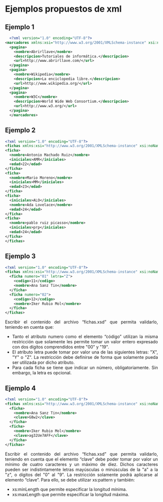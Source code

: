 <div align="justify">

# Ejemplos propuestos de xml

## Ejemplo 1

```xml
  <?xml version="1.0" encoding="UTF-8"?>
<marcadores xmlns:xsi="http://www.w3.org/2001/XMLSchema-instance" xsi:noNamespaceSchemaLocation="marcadores.xsd">
  <pagina>
    <nombre>Abrirllave</nombre>
    <descripcion>Tutoriales de informática.</descripcion>
    <url>http://www.abrirllave.com/</url>
  </pagina>
  <pagina>
    <nombre>Wikipedia</nombre>
    <descripcion>La enciclopedia libre.</descripcion>
    <url>http://www.wikipedia.org/</url>
  </pagina>
  <pagina>
    <nombre>W3C</nombre>
    <descripcion>World Wide Web Consortium.</descripcion>
    <url>http://www.w3.org/</url>
  </pagina>
  </marcadores>
  ```

## Ejemplo 2

  ```xml
<?xml version="1.0" encoding="UTF-8"?>
<fichas xmlns:xsi="http://www.w3.org/2001/XMLSchema-instance" xsi:noNamespaceSchemaLocation="fichas.xsd">
  <ficha>
    <nombre>Antonio Machado Ruiz</nombre>
    <iniciales>AMR</iniciales>
    <edad>22</edad>
  </ficha>
  <ficha>
    <nombre>Mario Moreno</nombre>
    <iniciales>MM</iniciales>
    <edad>23</edad>
  </ficha>
  <ficha>
    <iniciales>ALO</iniciales>
    <nombre>Ada Lovelace</nombre>
    <edad>24</edad>
  </ficha>
  <ficha>
    <nombre>pablo ruiz picasso</nombre>
    <iniciales>prp</iniciales>
    <edad>24</edad>
  </ficha>
</fichas>
  ```

## Ejemplo 3

  ```xml
  <?xml version="1.0" encoding="UTF-8"?>
  <fichas xmlns:xsi="http://www.w3.org/2001/XMLSchema-instance" xsi:noNamespaceSchemaLocation="fichas.xsd">
    <ficha numero="01" letra="Z">
      <codigo>11</codigo>
      <nombre>Ana Sanz Tin</nombre>
    </ficha>
    <ficha numero="02">
      <codigo>12</codigo>
      <nombre>Iker Rubio Mol</nombre>
    </ficha>
  </fichas>
  ```

  Escribir el contenido del archivo “fichas.xsd” que permita validarlo, teniendo en cuenta que:
  - Tanto el atributo numero como el elemento “código” utilizan la misma restricción que solamente les
  permite tomar un valor entero expresado con dos dígitos comprendidos entre "00" y "19".
  - El atributo letra puede tomar por valor una de las siguientes letras: "X", "Y" o "Z". La restricción debe
  definirse de forma que solamente pueda ser utilizada por dicho atributo.
  - Para cada ficha se tiene que indicar un número, obligatoriamente. Sin embargo, la letra es opcional.

## Ejemplo 4

  ```xml
  <?xml version="1.0" encoding="UTF-8"?>
  <fichas xmlns:xsi="http://www.w3.org/2001/XMLSchema-instance" xsi:noNamespaceSchemaLocation="fichas.xsd">
    <ficha>
      <nombre>Ana Sanz Tin</nombre>
      <clave>G8w2</clave>
    </ficha>
    <ficha>
      <nombre>Iker Rubio Mol</nombre>
      <clave>ag32Ue7AFF</clave>
    </ficha>
  </fichas>
  ```

  Escribir el contenido del archivo “fichas.xsd” que permita validarlo, teniendo en cuenta que el elemento “clave”
  debe poder tomar por valor un mínimo de cuatro caracteres y un máximo de diez. Dichos caracteres pueden ser
  indistintamente letras mayúsculas o minúsculas de la "a" a la "z", o dígitos del "0" al "9". La restricción
  solamente podrá aplicarse al elemento “clave”.
  Para ello, se debe utilizar xs:pattern y también:
  - xs:minLength que permite especificar la longitud mínima.
  - xs:maxLength que permite especificar la longitud máxima.

</div>
